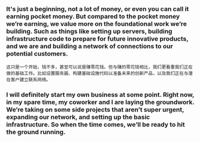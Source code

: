### It's just a beginning, not a lot of money, or even you can call it earning pocket money. But compared to the pocket money we’re earning, we value more on the foundational work we’re building. Such as things like setting up servers, building infrastructure code  to prepare for future innovative products, and we are and building a network of connections to our potential customers.
```
这只是一个开始，钱不多，甚至可以说是赚零花钱。但与赚的零花钱相比，我们更看重我们正在做的基础工作。比如设置服务器、构建基础设施代码以准备未来的创新产品，以及我们正在与潜在客户建立联系网络。
```

### I will definitely start my own business at some point. Right now, in my spare time, my coworker and I are laying the groundwork. We’re taking on some side projects that aren’t super urgent, expanding our network, and setting up the basic infrastructure. So when the time comes, we’ll be ready to hit the ground running.

